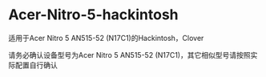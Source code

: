 # Acer-Nitro-5-hackintosh
适用于Acer Nitro 5 AN515-52 (N17C1)的Hackintosh，Clover

请务必确认设备型号为Acer Nitro 5 AN515-52 (N17C1)，其它相似型号请按照实际配置自行确认
